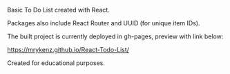 Basic To Do List created with React.

Packages also include React Router and UUID (for unique item IDs).

The built project is currently deployed in gh-pages, preview with link below:

https://mrykenz.github.io/React-Todo-List/

Created for educational purposes.
